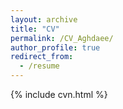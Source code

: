 ```yaml
---
layout: archive
title: "CV"
permalink: /CV_Aghdaee/
author_profile: true
redirect_from:
  - /resume
---
```



{% include cvn.html %}